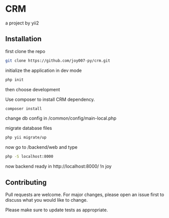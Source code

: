 # CRM

a project by yii2

## Installation

first clone the repo

```bash
git clone https://github.com/joy007-py/crm.git
```

initialize the application in dev mode
```bash
php init
```
then choose development

Use composer to install CRM dependency.

```bash
composer install
```

change db config in /common/config/main-local.php

migrate database files

```bash
php yii migrate/up
```
now go to /backend/web and type
```bash
php -S localhost:8000
```
now backend ready in http://localhost:8000/ !n joy

## Contributing
Pull requests are welcome. For major changes, please open an issue first to discuss what you would like to change.

Please make sure to update tests as appropriate.